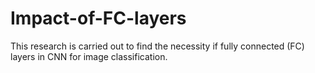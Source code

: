 # Impact-of-FC-layers
This research is carried out to find the necessity if fully connected (FC) layers in CNN for image classification.
